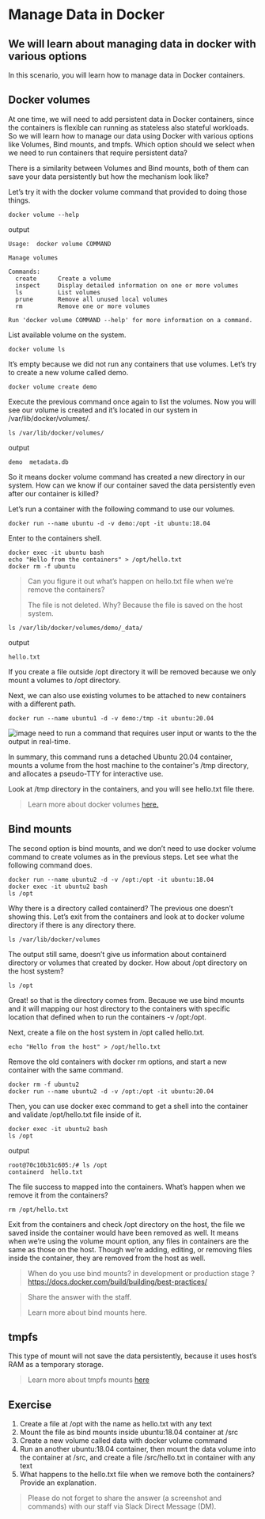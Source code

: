 Manage Data in Docker
=========================

We will learn about managing data in docker with various options
----------

In this scenario, you will learn how to manage data in Docker containers.

Docker volumes
----------

At one time, we will need to add persistent data in Docker containers, since the containers is flexible can running as stateless also stateful workloads. So we will learn how to manage our data using Docker with various options like Volumes, Bind mounts, and tmpfs. Which option should we select when we need to run containers that require persistent data?

There is a similarity between Volumes and Bind mounts, both of them can save your data persistently but how the mechanism look like?

Let’s try it with the docker volume command that provided to doing those things.

```
docker volume --help
```
output
```
Usage:  docker volume COMMAND

Manage volumes

Commands:
  create      Create a volume
  inspect     Display detailed information on one or more volumes
  ls          List volumes
  prune       Remove all unused local volumes
  rm          Remove one or more volumes

Run 'docker volume COMMAND --help' for more information on a command.
```

List available volume on the system.

```
docker volume ls
```
It’s empty because we did not run any containers that use volumes. Let’s try to create a new volume called demo.
```
docker volume create demo
```
Execute the previous command once again to list the volumes. Now you will see our volume is created and it’s located in our system in /var/lib/docker/volumes/.
```
ls /var/lib/docker/volumes/
```
output
```
demo  metadata.db
```
So it means docker volume command has created a new directory in our system. How can we know if our container saved the data persistently even after our container is killed?

Let’s run a container with the following command to use our volumes.

```
docker run --name ubuntu -d -v demo:/opt -it ubuntu:18.04
```
Enter to the containers shell.
```
docker exec -it ubuntu bash
echo "Hello from the containers" > /opt/hello.txt
docker rm -f ubuntu
```

> Can you figure it out what’s happen on hello.txt file when we’re remove the containers?
> 
> The file is not deleted. Why? Because the file is saved on the host system.

```
ls /var/lib/docker/volumes/demo/_data/
```
output
```
hello.txt
```

If you create a file outside /opt directory it will be removed because we only mount a volumes to /opt directory.

Next, we can also use existing volumes to be attached to new containers with a different path.

```
docker run --name ubuntu1 -d -v demo:/tmp -it ubuntu:20.04
```
![image](https://github.com/user-attachments/assets/112a170a-ff32-4e7b-bd3f-ef6bc9f73a1b) need to run a command that requires user input or wants to the the output in real-time.

In summary, this command runs a detached Ubuntu 20.04 container, mounts a volume from the host machine to the container's /tmp directory, and allocates a pseudo-TTY for interactive use.


Look at /tmp directory in the containers, and you will see hello.txt file there.

> Learn more about docker volumes [here.](https://docs.docker.com/storage/volumes/)

Bind mounts
----------

The second option is bind mounts, and we don’t need to use docker volume command to create volumes as in the previous steps. Let see what the following command does.

```
docker run --name ubuntu2 -d -v /opt:/opt -it ubuntu:18.04
docker exec -it ubuntu2 bash
ls /opt
```
Why there is a directory called containerd? The previous one doesn’t showing this. Let’s exit from the containers and look at to docker volume directory if there is any directory there.

```
ls /var/lib/docker/volumes
```
The output still same, doesn’t give us information about containerd directory or volumes that created by docker. How about /opt directory on the host system?
```
ls /opt
```

Great! so that is the directory comes from. Because we use bind mounts and it will mapping our host directory to the containers with specific location that defined when to run the containers -v /opt:/opt.

Next, create a file on the host system in /opt called hello.txt.

```
echo "Hello from the host" > /opt/hello.txt
```

Remove the old containers with docker rm options, and start a new container with the same command.

```
docker rm -f ubuntu2
docker run --name ubuntu2 -d -v /opt:/opt -it ubuntu:20.04
```
Then, you can use docker exec command to get a shell into the container and validate /opt/hello.txt file inside of it.

```
docker exec -it ubuntu2 bash
ls /opt
```
output
```
root@70c10b31c605:/# ls /opt
containerd  hello.txt
```
The file success to mapped into the containers. What’s happen when we remove it from the containers?
```
rm /opt/hello.txt
```
Exit from the containers and check /opt directory on the host, the file we saved inside the container would have been removed as well. It means when we’re using the volume mount option, any files in containers are the same as those on the host. Though we’re adding, editing, or removing files inside the container, they are removed from the host as well.

> When do you use bind mounts? in development or production stage ?
https://docs.docker.com/build/building/best-practices/

> Share the answer with the staff.
>
> Learn more about bind mounts here.

tmpfs
---------

This type of mount will not save the data persistently, because it uses host’s RAM as a temporary storage.

> Learn more about tmpfs mounts [here](https://docs.docker.com/storage/tmpfs/)


Exercise
---------
1. Create a file at /opt with the name as hello.txt with any text
2. Mount the file as bind mounts inside ubuntu:18.04 container at /src
3. Create a new volume called data with docker volume command
4. Run an another ubuntu:18.04 container, then mount the data volume into the container at /src, and create a file /src/hello.txt in container with any text
5. What happens to the hello.txt file when we remove both the containers? Provide an explanation.

> Please do not forget to share the answer (a screenshot and commands) with our staff via Slack Direct Message (DM).
